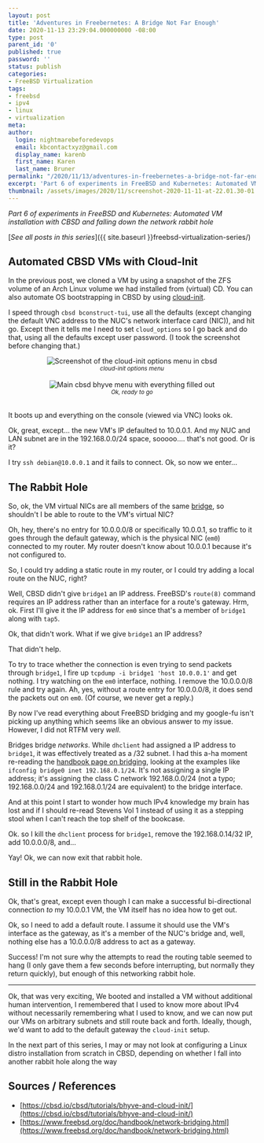 ```yaml
---
layout: post
title: 'Adventures in Freebernetes: A Bridge Not Far Enough'
date: 2020-11-13 23:29:04.000000000 -08:00
type: post
parent_id: '0'
published: true
password: ''
status: publish
categories:
- FreeBSD Virtualization
tags:
- freebsd
- ipv4
- linux
- virtualization
meta:
author:
  login: nightmarebeforedevops
  email: kbcontactxyz@gmail.com
  display_name: karenb
  first_name: Karen
  last_name: Bruner
permalink: "/2020/11/13/adventures-in-freebernetes-a-bridge-not-far-enough/"
excerpt: 'Part 6 of experiments in FreeBSD and Kubernetes: Automated VM installation with CBSD and falling down the network rabbit hole'
thumbnail: /assets/images/2020/11/screenshot-2020-11-11-at-22.01.30-01.jpeg
---
```


_Part 6 of experiments in FreeBSD and Kubernetes: Automated VM installation with CBSD and falling down the network rabbit hole_


[_See all posts in this series_]({{ site.baseurl }}freebsd-virtualization-series/)


## Automated CBSD VMs with Cloud-Init


In the previous post, we cloned a VM by using a snapshot of the ZFS volume of an Arch Linux volume we had installed from (virtual) CD. You can also automate OS bootstrapping in CBSD by using [cloud-init](https://cloudinit.readthedocs.io/en/latest/index.html#).


I speed through `cbsd bconstruct-tui`, use all the defaults (except changing the default VNC address to the NUC's network interface card (NIC)), and hit go. Except then it tells me I need to set `cloud_options` so I go back and do that, using all the defaults except user password. (I took the screenshot before changing that.)


<div align="center">
<img
src="{{ site.baseurl }}assets/images/2020/11/screenshot-2020-11-13-at-13.04.33-01.jpeg"
alt="Screenshot of the cloud-init options menu in cbsd">
<br>
<i><small>
cloud-init options menu
</small></i>
</div>
<br>


<div align="center">
<img
src="{{ site.baseurl }}assets/images/2020/11/screenshot-2020-11-11-at-22.01.30-01.jpeg"
alt="Main cbsd bhyve menu with everything filled out">
<br>
<i><small>
Ok, ready to go
</small></i>
</div>
<br>


<script src="https://gist.github.com/kbruner/4285179f1bc58f31bbd07af39d018cfb.js"></script>


It boots up and everything on the console (viewed via VNC) looks ok.


Ok, great, except... the new VM's IP defaulted to 10.0.0.1. And my NUC and LAN subnet are in the 192.168.0.0/24 space, sooooo.... that's not good. Or is it?


I try `ssh debian@10.0.0.1` and it fails to connect. Ok, so now we enter...


## The Rabbit Hole


So, ok, the VM virtual NICs are all members of the same [bridge](https://www.freebsd.org/doc/handbook/network-bridging.html), so shouldn't I be able to route to the VM's virtual NIC?


<script src="https://gist.github.com/kbruner/f7c39e1215ca4b983cb89e4a9f259557.js"></script>


Oh, hey, there's no entry for 10.0.0.0/8 or specifically 10.0.0.1, so traffic to it goes through the default gateway, which is the physical NIC (`em0`) connected to my router. My router doesn't know about 10.0.0.1 because it's not configured to.


So, I could try adding a static route in my router, or I could try adding a local route on the NUC, right?


Well, CBSD didn't give `bridge1` an IP address. FreeBSD's `route(8)` command requires an IP address rather than an interface for a route's gateway. Hrm, ok. First I'll give it the IP address for `em0` since that's a member of `bridge1` along with `tap5`.


<script src="https://gist.github.com/kbruner/908361b9a613629c315b76e70e1c1e97.js"></script>


Ok, that didn't work. What if we give `bridge1` an IP address?


<script src="https://gist.github.com/kbruner/77d4a54067724db92a84e42f1f266d27.js"></script>


That didn't help.


To try to trace whether the connection is even trying to send packets through `bridge1`, I fire up `tcpdump -i bridge1 'host 10.0.0.1'` and get nothing. I try watching on the `em0` interface, nothing. I remove the 10.0.0.0/8 rule and try again. Ah, yes, without a route entry for 10.0.0.0/8, it does send the packets out on `em0`. (Of course, we never get a reply.)


<script src="https://gist.github.com/kbruner/06d71cc68a8d41b2c53480ecabeb3595.js"></script>


By now I've read everything about FreeBSD bridging and my google-fu isn't picking up anything which seems like an obvious answer to my issue. However, I did not RTFM very _well_.


Bridges bridge _networks_. While `dhclient` had assigned a IP address to `bridge1`, it was effectively treated as a /32 subnet. I had this a-ha moment re-reading the [handbook page on bridging](https://www.freebsd.org/doc/handbook/network-bridging.html), looking at the examples like `ifconfig bridge0 inet 192.168.0.1/24`. It's not assigning a single IP address; it's assigning the class C network 192.168.0.0/24 (not a typo; 192.168.0.0/24 and 192.168.0.1/24 are equivalent) to the bridge interface.


And at this point I start to wonder how much IPv4 knowledge my brain has lost and if I should re-read Stevens Vol 1 instead of using it as a stepping stool when I can't reach the top shelf of the bookcase.


Ok. so I kill the `dhclient` process for `bridge1`, remove the 192.168.0.14/32 IP, add 10.0.0.0/8, and...


<script src="https://gist.github.com/kbruner/5e1effc7c4c6b39207f5db72b6c0520b.js"></script>


Yay! Ok, we can now exit that rabbit hole.


## Still in the Rabbit Hole


Ok, that's great, except even though I can make a successful bi-directional connection _to_ my 10.0.0.1 VM, the VM itself has no idea how to get out.


<script src="https://gist.github.com/kbruner/410746d4f9a0d4ac3320a99dbcb0567c.js"></script>


Ok, so I need to add a default route. I assume it should use the VM's interface as the gateway, as it's a member of the NUC's bridge and, well, nothing else has a 10.0.0.0/8 address to act as a gateway.


<script src="https://gist.github.com/kbruner/3eef5e071a053ea81d401feb3eeadc11.js"></script>


Success! I'm not sure why the attempts to read the routing table seemed to hang (I only gave them a few seconds before interrupting, but normally they return quickly), but enough of this networking rabbit hole.


* * *

Ok, that was very exciting, We booted and installed a VM without additional human intervention, I remembered that I used to know more about IPv4 without necessarily remembering what I used to know, and we can now put our VMs on arbitrary subnets and still route back and forth. Ideally, though, we'd want to add to the default gateway the `cloud-init` setup.


In the next part of this series, I may or may not look at configuring a Linux distro installation from scratch in CBSD, depending on whether I fall into another rabbit hole along the way


## Sources / References


* [https://cbsd.io/cbsd/tutorials/bhyve-and-cloud-init/](https://cbsd.io/cbsd/tutorials/bhyve-and-cloud-init/)
* [https://www.freebsd.org/doc/handbook/network-bridging.html](https://www.freebsd.org/doc/handbook/network-bridging.html)



